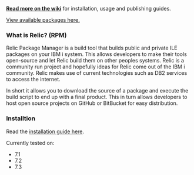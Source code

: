 **[Read more on the wiki](https://github.com/Club-Seiden/RelicPackageManager/wiki)** for installation, usage and publishing guides. 

[View available packages here.](https://github.com/OSSILE/RelicPackageManager/wiki/Available-Packages)

### What is Relic? (RPM)
Relic Package Manager is a build tool that builds public and private ILE packages on your IBM i system. This allows developers to make their tools open-source and let Relic build them on other peoples systems. Relic is a community run project and hopefully ideas for Relic come out of the IBM i community. Relic makes use of current technologies such as DB2 services to access the internet.

In short it allows you to download the source of a package and execute the build script to end up with a final product. This in turn allows developers to host open source projects on GitHub or BitBucket for easy distribution. 

### Installtion
Read the [installation guide here](https://github.com/OSSILE/RelicPackageManager/wiki/First-time-installation).

Currently tested on:
+ 7.1
+ 7.2
+ 7.3
